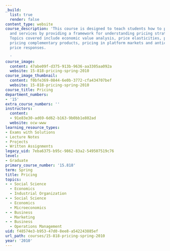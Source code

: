 ```yaml
---
_build:
  list: true
  render: false
content_type: website
course_description: 'This course is designed to teach students how to price goods
  and services by providing a framework for understanding pricing strategies and tactics.
  Topics covered include economic value analysis, price elasticities, price customization,
  pricing complementary products, pricing in platform markets and anticipating competitive
  price responses.

  '
course_image:
  content: 47abe09f-d375-913b-9636-aa3305aa092a
  website: 15-818-pricing-spring-2010
course_image_thumbnail:
  content: f0bfe369-0844-6e0b-3772-cfa434707bef
  website: 15-818-pricing-spring-2010
course_title: Pricing
department_numbers:
- '15'
extra_course_numbers: ''
instructors:
  content:
  - 91e83e30-ad69-6d62-b163-9b0bb1e802ad
  website: ocw-www
learning_resource_types:
- Exams with Solutions
- Lecture Notes
- Projects
- Written Assignments
legacy_uid: 7eba6375-b95c-9862-83a2-549507519c76
level:
- Graduate
primary_course_number: '15.818'
term: Spring
title: Pricing
topics:
- - Social Science
  - Economics
  - Industrial Organization
- - Social Science
  - Economics
  - Microeconomics
- - Business
  - Marketing
- - Business
  - Operations Management
uid: f48574e3-b953-47d0-8ee8-a542243885ef
url_path: courses/15-818-pricing-spring-2010
year: '2010'
---
```

